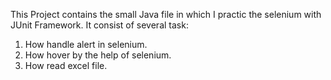 This Project contains the small Java file in which I practic the selenium with JUnit Framework.
It consist of several task:
1. How handle alert in selenium.
2. How hover by the help of selenium.
3. How read excel file.
